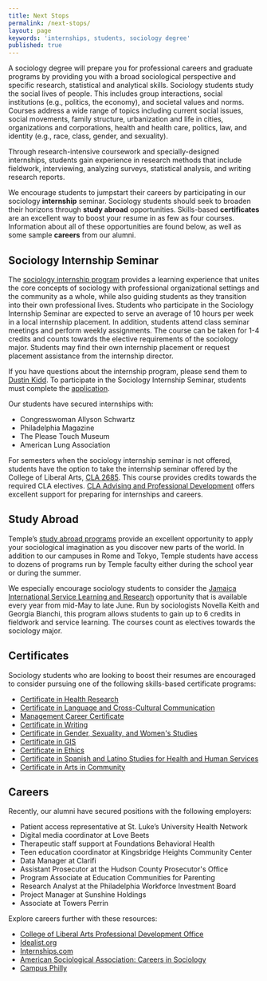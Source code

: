 ```yaml
---
title: Next Stops
permalink: /next-stops/
layout: page
keywords: 'internships, students, sociology degree'
published: true
---
```

A sociology degree will prepare you for professional careers and graduate programs by providing you with a broad sociological perspective and specific research, statistical and analytical skills. Sociology students study the social lives of people. This includes group interactions, social institutions (e.g., politics, the economy), and societal values and norms. Courses address a wide range of topics including current social issues, social movements, family structure, urbanization and life in cities, organizations and corporations, health and health care, politics, law, and identity (e.g., race, class, gender, and sexuality).

Through research-intensive coursework and specially-designed internships, students gain experience in research methods that include fieldwork, interviewing, analyzing surveys, statistical analysis, and writing research reports.

We encourage students to jumpstart their careers by participating in our sociology **internship** seminar. Sociology students should seek to broaden their horizons through **study abroad** opportunities. Skills-based **certificates** are an excellent way to boost your resume in as few as four courses. Information about all of these opportunities are found below, as well as some sample **careers** from our alumni.

## Sociology Internship Seminar
The [sociology internship program](https://docs.google.com/forms/d/e/1FAIpQLScOsrlG4ub7joXweqIsw0DU8eHnnrRRetQZGK6IklMB9Afzfg/viewform) provides a learning experience that unites the core concepts of sociology with professional organizational settings and the community as a whole, while also guiding students as they transition into their own professional lives. Students who participate in the Sociology Internship Seminar are expected to serve an average of 10 hours per week in a local internship placement. In addition, students attend class seminar meetings and perform weekly assignments. The course can be taken for 1-4 credits and counts towards the elective requirements of the sociology major. Students may find their own internship placement or request placement assistance from the internship director. 

If you have questions about the internship program, please send them to [Dustin Kidd](mailto:dkidd@temple.edu). To participate in the Sociology Internship Seminar, students must complete the [application](https://goo.gl/forms/KOM8QrYqLtPtjk2A2).

Our students have secured internships with:
 - Congresswoman Allyson Schwartz
 - Philadelphia Magazine
 - The Please Touch Museum
 - American Lung Association

For semesters when the sociology internship seminar is not offered, students have the option to take the internship seminar offered by the College of Liberal Arts, [CLA 2685](https://liberalarts.temple.edu/advising/professional-development/internships). This course provides credits towards the required CLA electives. [CLA Advising and Professional Development](https://liberalarts.temple.edu/advising/professional-development) offers excellent support for preparing for internships and careers. 

## Study Abroad
Temple’s [study abroad programs](https://studyabroad.temple.edu/) provide an excellent opportunity to apply your sociological imagination as you discover new parts of the world. In addition to our campuses in Rome and Tokyo, Temple students have access to dozens of programs run by Temple faculty either during the school year or during the summer. 

We especially encourage sociology students to consider the [Jamaica International Service Learning and Research](https://studyabroad.temple.edu/sites/temple-summer-in-jamaica) opportunity that is available every year from mid-May to late June. Run by sociologists Novella Keith and Georgia Bianchi, this program allows students to gain up to 6 credits in fieldwork and service learning. The courses count as electives towards the sociology major. 

## Certificates
Sociology students who are looking to boost their resumes are encouraged to consider pursuing one of the following skills-based certificate programs:

- [Certificate in Health Research](http://bulletin.temple.edu/undergraduate/liberal-arts/sociology/certificate-health-research/)
- [Certificate in Language and Cross-Cultural Communication](http://bulletin.temple.edu/undergraduate/liberal-arts/anthropology/language-cross-cultural-communication-certificate/)
- [Management Career Certificate](http://bulletin.temple.edu/undergraduate/liberal-arts/economics/management-career-certificate/)
- [Certificate in Writing](http://bulletin.temple.edu/undergraduate/liberal-arts/english/certificate-writing/)
- [Certificate in Gender, Sexuality, and Women's Studies](http://bulletin.temple.edu/undergraduate/liberal-arts/gender-sexuality-womens-studies/certificate-gender-sexuality-womens-studies/)
- [Certificate in GIS](http://bulletin.temple.edu/undergraduate/liberal-arts/geography-urban-studies/certificate-geographic-information-systems/)
- [Certificate in Ethics](http://bulletin.temple.edu/undergraduate/liberal-arts/philosophy/certificate-ethics/)
- [Certificate in Spanish and Latino Studies for Health and Human Services](http://bulletin.temple.edu/undergraduate/liberal-arts/spanish-portuguese/certificate-specialization-spanish-latino-studies-health-human-services-professions/)
- [Certificate in Arts in Community](http://bulletin.temple.edu/undergraduate/tyler-art/art-education-community-arts-practices/certificate-arts-community/)

## Careers
Recently, our alumni have secured positions with the following employers:

 - Patient access representative at St. Luke’s University Health Network
 - Digital media coordinator at Love Beets
 - Therapeutic staff support at Foundations Behavioral Health
 - Teen education coordinator at Kingsbridge Heights Community Center
 - Data Manager at Clarifi
 - Assistant Prosecutor at the Hudson County Prosecutor's Office
 - Program Associate at Education Communities for Parenting
 - Research Analyst at the Philadelphia Workforce Investment Board
 - Project Manager at Sunshine Holdings
 - Associate at Towers Perrin
 
 Explore careers further with these resources:
 
- [College of Liberal Arts Professional Development Office](https://liberalarts.temple.edu/advising/professional-development)
- [Idealist.org](https://www.idealist.org/)
- [Internships.com](http://www.internships.com/)
- [American Sociological Association: Careers in Sociology](http://www.asanet.org/career-center/careers-sociology)
- [Campus Philly](http://campusphilly.org/)
